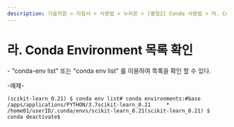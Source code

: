 ```yaml
---
description: 기술지원 > 지침서 > 사용법 > 누리온 > [별첨2] Conda 사용법 > 라. Conda Environment 목록 확인
---
```


# 라. Conda Environment 목록 확인

\- "conda-env list" 또는 "conda env list" 를 이용하여 목록을 확인 할 수 있다.

&#x20;

\-예제-

```
(scikit-learn_0.21) $ conda env list# conda environments:#base                     /apps/applications/PYTHON/3.7scikit-learn_0.21     *  /home01/userID/.conda/envs/scikit-learn_0.21(scikit-learn_0.21) $ conda deactivate$
```

&#x20;
